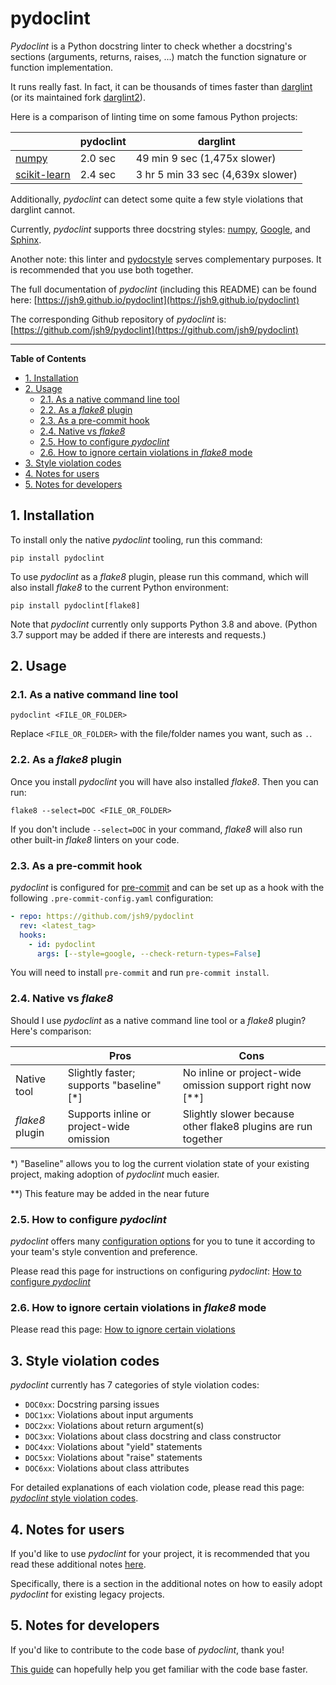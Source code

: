 # pydoclint

_Pydoclint_ is a Python docstring linter to check whether a docstring's
sections (arguments, returns, raises, ...) match the function signature or
function implementation.

It runs really fast. In fact, it can be thousands of times faster than
[darglint](https://github.com/terrencepreilly/darglint) (or its maintained fork
[darglint2](https://github.com/akaihola/darglint2)).

Here is a comparison of linting time on some famous Python projects:

|                                                              | pydoclint | darglint                          |
| ------------------------------------------------------------ | --------- | --------------------------------- |
| [numpy](https://github.com/numpy/numpy)                      | 2.0 sec   | 49 min 9 sec (1,475x slower)      |
| [scikit-learn](https://github.com/scikit-learn/scikit-learn) | 2.4 sec   | 3 hr 5 min 33 sec (4,639x slower) |

Additionally, _pydoclint_ can detect some quite a few style violations that
darglint cannot.

Currently, _pydoclint_ supports three docstring styles:
[numpy](https://numpydoc.readthedocs.io/en/latest/format.html),
[Google](https://www.sphinx-doc.org/en/master/usage/extensions/example_google.html),
and
[Sphinx](https://sphinx-rtd-tutorial.readthedocs.io/en/latest/docstrings.html).

Another note: this linter and [pydocstyle](https://github.com/PyCQA/pydocstyle)
serves complementary purposes. It is recommended that you use both together.

The full documentation of _pydoclint_ (including this README) can be found
here: [https://jsh9.github.io/pydoclint](https://jsh9.github.io/pydoclint)

The corresponding Github repository of _pydoclint_ is:
[https://github.com/jsh9/pydoclint](https://github.com/jsh9/pydoclint)

---

**Table of Contents**

<!--TOC-->

- [1. Installation](#1-installation)
- [2. Usage](#2-usage)
  - [2.1. As a native command line tool](#21-as-a-native-command-line-tool)
  - [2.2. As a _flake8_ plugin](#22-as-a-flake8-plugin)
  - [2.3. As a pre-commit hook](#23-as-a-pre-commit-hook)
  - [2.4. Native vs _flake8_](#24-native-vs-flake8)
  - [2.5. How to configure _pydoclint_](#25-how-to-configure-pydoclint)
  - [2.6. How to ignore certain violations in _flake8_ mode](#26-how-to-ignore-certain-violations-in-flake8-mode)
- [3. Style violation codes](#3-style-violation-codes)
- [4. Notes for users](#4-notes-for-users)
- [5. Notes for developers](#5-notes-for-developers)

<!--TOC-->

## 1. Installation

To install only the native _pydoclint_ tooling, run this command:

```
pip install pydoclint
```

To use _pydoclint_ as a _flake8_ plugin, please run this command, which will
also install _flake8_ to the current Python environment:

```
pip install pydoclint[flake8]
```

Note that _pydoclint_ currently only supports Python 3.8 and above. (Python 3.7
support may be added if there are interests and requests.)

## 2. Usage

### 2.1. As a native command line tool

```
pydoclint <FILE_OR_FOLDER>
```

Replace `<FILE_OR_FOLDER>` with the file/folder names you want, such as `.`.

### 2.2. As a _flake8_ plugin

Once you install _pydoclint_ you will have also installed _flake8_. Then you
can run:

```
flake8 --select=DOC <FILE_OR_FOLDER>
```

If you don't include `--select=DOC` in your command, _flake8_ will also run
other built-in _flake8_ linters on your code.

### 2.3. As a pre-commit hook

_pydoclint_ is configured for [pre-commit](https://pre-commit.com/) and can be
set up as a hook with the following `.pre-commit-config.yaml` configuration:

```yaml
- repo: https://github.com/jsh9/pydoclint
  rev: <latest_tag>
  hooks:
    - id: pydoclint
      args: [--style=google, --check-return-types=False]
```

You will need to install `pre-commit` and run `pre-commit install`.

### 2.4. Native vs _flake8_

Should I use _pydoclint_ as a native command line tool or a _flake8_ plugin?
Here's comparison:

|                 | Pros                                     | Cons                                                          |
| --------------- | ---------------------------------------- | ------------------------------------------------------------- |
| Native tool     | Slightly faster; supports "baseline" [*] | No inline or project-wide omission support right now [**]     |
| _flake8_ plugin | Supports inline or project-wide omission | Slightly slower because other flake8 plugins are run together |

\*) "Baseline" allows you to log the current violation state of your existing
project, making adoption of _pydoclint_ much easier.

\*\*) This feature may be added in the near future

### 2.5. How to configure _pydoclint_

_pydoclint_ offers many
[configuration options](https://jsh9.github.io/pydoclint/config_options.html)
for you to tune it according to your team's style convention and preference.

Please read this page for instructions on configuring _pydoclint_:
[How to configure _pydoclint_](https://jsh9.github.io/pydoclint/how_to_config.html)

### 2.6. How to ignore certain violations in _flake8_ mode

Please read this page:
[How to ignore certain violations](https://jsh9.github.io/pydoclint/how_to_ignore.html)

## 3. Style violation codes

_pydoclint_ currently has 7 categories of style violation codes:

- `DOC0xx`: Docstring parsing issues
- `DOC1xx`: Violations about input arguments
- `DOC2xx`: Violations about return argument(s)
- `DOC3xx`: Violations about class docstring and class constructor
- `DOC4xx`: Violations about "yield" statements
- `DOC5xx`: Violations about "raise" statements
- `DOC6xx`: Violations about class attributes

For detailed explanations of each violation code, please read this page:
[_pydoclint_ style violation codes](https://jsh9.github.io/pydoclint/violation_codes.html).

## 4. Notes for users

If you'd like to use _pydoclint_ for your project, it is recommended that you
read these additional notes
[here](https://jsh9.github.io/pydoclint/notes_for_users.html).

Specifically, there is a section in the additional notes on how to easily adopt
_pydoclint_ for existing legacy projects.

## 5. Notes for developers

If you'd like to contribute to the code base of _pydoclint_, thank you!

[This guide](https://jsh9.github.io/pydoclint/notes_for_developers.html) can
hopefully help you get familiar with the code base faster.
